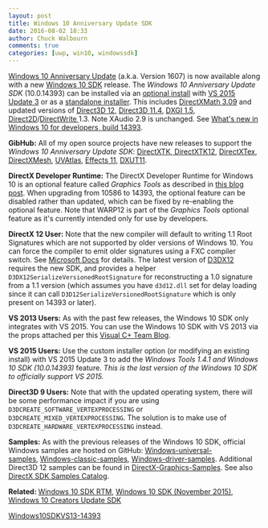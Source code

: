 ```yaml
---
layout: post
title: Windows 10 Anniversary Update SDK
date: 2016-08-02 18:33
author: Chuck Walbourn
comments: true
categories: [uwp, win10, windowssdk]
---
```

<a href="https://blogs.windows.com/windowsexperience/2016/08/02/how-to-get-the-windows-10-anniversary-update/">Windows 10 Anniversary Update</a> (a.k.a. Version 1607) is now available along with a new <a href="https://blogs.windows.com/buildingapps/2016/08/02/windows-10-anniversary-update-sdk-14393/">Windows 10 SDK</a> release. The <em>Windows 10 Anniversary Update SDK</em> (10.0.14393) can be installed via an <a href="https://devblogs.microsoft.com/cppblog/developing-for-windows-10-with-visual-c-2015/">optional install</a> with <a href="https://walbourn.github.io/visual-studio-2015-update-3/">VS 2015 Update 3</a> or as a <a href="https://go.microsoft.com/fwlink/p/?LinkID=822845">standalone installer</a>. This includes <a href="https://walbourn.github.io/directxmath-3-09/">DirectXMath 3.09</a> and updated versions of <a href="https://docs.microsoft.com/en-us/windows/desktop/direct3d12/new-releases">Direct3D 12</a>, <a href="https://docs.microsoft.com/en-us/windows/desktop/direct3d11/direct3d-11-4-features">Direct3D 11.4</a>, <a href="https://docs.microsoft.com/en-us/windows/desktop/direct3ddxgi/dxgi-1-5-improvements">DXGI 1.5</a>, <a href="https://docs.microsoft.com/en-us/windows/desktop/Direct2D/what-s-new-in-direct2d-for-windows-8-consumer-preview">Direct2D</a>/<a href="https://docs.microsoft.com/en-us/windows/desktop/DirectWrite/what-s-new-in-directwrite-for-windows-8-consumer-preview">DirectWrite </a>1.3. Note XAudio 2.9 is unchanged. See <a href="https://docs.microsoft.com/en-us/windows/uwp/whats-new/windows-10-build-14393">What's new in Windows 10 for developers, build 14393</a>.
<!--more-->

<strong>GibHub:</strong> All of my open source projects have new releases to support the <em>Windows 10 Anniversary Update SDK</em>: <a href="http://go.microsoft.com/fwlink/?LinkId=248929">DirectXTK</a>,<a href="http://go.microsoft.com/fwlink/?LinkID=615561"> DirectXTK12</a>, <a href="http://go.microsoft.com/fwlink/?LinkId=248926">DirectXTex</a>, <a href="http://go.microsoft.com/fwlink/?LinkID=324981">DirectXMesh</a>, <a href="http://go.microsoft.com/fwlink/?LinkID=512686">UVAtlas</a>, <a href="http://go.microsoft.com/fwlink/?LinkId=271568">Effects 11</a>, <a href="http://go.microsoft.com/fwlink/?LinkId=320437">DXUT11</a>.

<strong>DirectX Developer Runtime:</strong> The DirectX Developer Runtime for Windows 10 is an optional feature called <em>Graphics Tools</em> as described in <a href="https://devblogs.microsoft.com/cppblog/visual-studio-2015-and-graphics-tools-for-windows-10/">this blog post</a>. When upgrading from 10586 to 14393, the optional feature can be disabled rather than updated, which can be fixed by re-enabling the optional feature. Note that WARP12 is part of the <em>Graphics Tools</em> optional feature as it's currently intended only for use by developers.

<strong>DirectX 12 User:</strong> Note that the new compiler will default to writing 1.1 Root Signatures which are not supported by older versions of Windows 10. You can force the compiler to emit older signatures using a FXC compiler switch. See <a href="https://docs.microsoft.com/en-us/windows/desktop/direct3d12/root-signature-version-1-1">Microsoft Docs</a> for details. The latest version of <a href="https://github.com/Microsoft/DirectX-Graphics-Samples/blob/master/Templates/DirectX12App/Common/d3dx12.h">D3DX12</a> requires the new SDK, and provides a helper <code>D3DX12SerializeVersionedRootSignature</code> for reconstructing a 1.0 signature from a 1.1 version (which assumes you have <code>d3d12.dll</code> set for delay loading since it can call <code>D3D12SerializeVersionedRootSignature</code> which is only present on 14393 or later).

<strong>VS 2013 Users:</strong> As with the past few releases, the Windows 10 SDK only integrates with VS 2015. You can use the Windows 10 SDK with VS 2013 via the props attached per this <a href="https://devblogs.microsoft.com/cppblog/using-the-windows-8-sdk-with-visual-studio-2010-configuring-multiple-projects">Visual C+ Team Blog</a>.

<strong>VS 2015 Users:</strong> <strong></strong>Use the custom installer option (or modifying an existing install) with VS 2015 Update 3 to add the <em>Windows Tools 1.4.1 and Windows 10 SDK (10.0.14393) </em>feature. <em>This is the last version of the Windows 10 SDK to officially support VS 2015.</em>

<strong>Direct3D 9 Users:</strong> Note that with the updated operating system, there will be some performance impact if you are using <code>D3DCREATE_SOFTWARE_VERTEXPROCESSING</code> or <code>D3DCREATE_MIXED_VERTEXPROCESSING</code>. The solution is to make use of <code>D3DCREATE_HARDWARE_VERTEXPROCESSING</code> instead.

<strong>Samples:</strong> As with the previous releases of the Windows 10 SDK, official Windows samples are hosted on GitHub: <a href="https://github.com/Microsoft/Windows-universal-samples">Windows-universal-samples</a>, <a href="https://github.com/Microsoft/Windows-classic-samples">Windows-classic-samples</a>, <a href="https://github.com/Microsoft/Windows-driver-samples">Windows-driver-samples</a>. Additional Direct3D 12 samples can be found in <a href="https://github.com/Microsoft/DirectX-Graphics-Samples">DirectX-Graphics-Samples</a>. See also <a href="https://walbourn.github.io/directx-sdk-samples-catalog/">DirectX SDK Samples Catalog</a>.

<strong>Related: </strong><a href="https://walbourn.github.io/windows-10-sdk-rtm/">Windows 10 SDK RTM</a>, <a href="https://walbourn.github.io/windows-10-sdk-november-2015/">Windows 10 SDK (November 2015)</a>, <a href="https://walbourn.github.io/windows-10-creators-update-sdk/">Windows 10 Creators Update SDK</a>

<a href="https://walbourn.github.io/download/Windows10SDKVS13-14393.zip">Windows10SDKVS13-14393</a>
